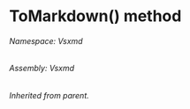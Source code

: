 <a name='M-Vsxmd-Converter-ToMarkdown'></a>
# ToMarkdown() method

###### Namespace:  Vsxmd

###### Assembly:  Vsxmd

*Inherited from parent.*
